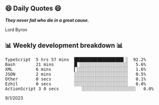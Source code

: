 ## 😄 Daily Quotes 😄

_**They never fail who die in a great cause.**_

Lord Byron



## 📊 Weekly development breakdown 📊

<pre>TypeScript  5 hrs 57 mins  ███████████████████▎░  92.2%
Bash        21 mins        █▏░░░░░░░░░░░░░░░░░░░   5.6%
XML         6 mins         ▎░░░░░░░░░░░░░░░░░░░░   1.6%
JSON        2 mins         ░░░░░░░░░░░░░░░░░░░░░   0.5%
Other       0 secs         ░░░░░░░░░░░░░░░░░░░░░   0.1%
Ezhil       0 secs         ░░░░░░░░░░░░░░░░░░░░░   0.0%
ActionScript 3 0 secs         ░░░░░░░░░░░░░░░░░░░░░   0.0%</pre>

9/1/2023